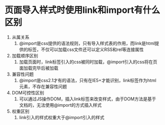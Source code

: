 # 页面导入样式时使用link和import有什么区别

1. 从属关系
   1. @import是css提供的语法规则，只有导入样式表的作用，而link是html提供的标签，不仅可以加载css文件还可以定义RSS和rel等连接属性
2. 加载顺序区别
   1. 加载页面时，link标签引入的css被同时加载，@import引入的css将在页面加载完毕后被加载
3. 兼容性问题
   1. @import是css2.1才有的语法，只有在IE5+才能识别，link标签作为html元素，不存在兼容性问题
4. DOM可控性区别
   1. 可以通过JS操作DOM，插入link标签来改变样式，由于DOM方法是基于文档的，无法使用@import的方式插入样式
5. 权重区别
   1. link引入的样式权重大于@import引入的样式